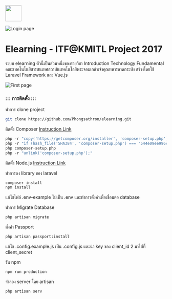 <img src="https://i.imgur.com/eza693Z.png" height="50px" style="margin:auto">

![Login page](https://i.imgur.com/w0WAcip.png)

# Elearning - ITF@KMITL Project 2017
ระบบ elearning ตัวนี้เป็นส่วนหนึ่งของรายวิชา Introduction Technology Fundamental คณะเทคโนโนยีสารสนเทศสถาบันเทคโนโลยีพระจอมเกล้าเจ้าคุณทหารลาดกระบัง สร้างโดยใช้ Laravel Framework และ Vue.js 

![First page](https://i.imgur.com/NNXk1kJ.png)

### ::: การติดตั้ง :::
ทำการ clone project
```bash
git clone https://github.com/Phongsathron/elearning.git
```


ติดตั้ง Composer [Instruction Link](https://getcomposer.org/download/)
```php
php -r "copy('https://getcomposer.org/installer', 'composer-setup.php');"
php -r "if (hash_file('SHA384', 'composer-setup.php') === '544e09ee996cdf60ece3804abc52599c22b1f40f4323403c44d44fdfdd586475ca9813a858088ffbc1f233e9b180f061') { echo 'Installer verified'; } else { echo 'Installer corrupt'; unlink('composer-setup.php'); } echo PHP_EOL;"
php composer-setup.php
php -r "unlink('composer-setup.php');"
```

ติดตั้ง Node.js [Instruction Link](https://nodejs.org/en/)

ทำการลง library ของ laravel
```bash
composer install
npm install
```
แก้ไขไฟล์ .env-example ไปเป็น .env และทำการตั้งค่าเพื่อเชื่อมต่อ database

ทำการ Migrate Database
```bash
php artisan migrate
```
ตั้งค่า Passport
```bash
php artisan passport:install
```
แก้ไข .config.example.js เป็น .config.js และนำ key ของ client_id 2 มาใส่ที่ client_secret


รัน npm
```bash
npm run production
```
จำลอง server โดย artisan
```bash
php artisan serv
```
